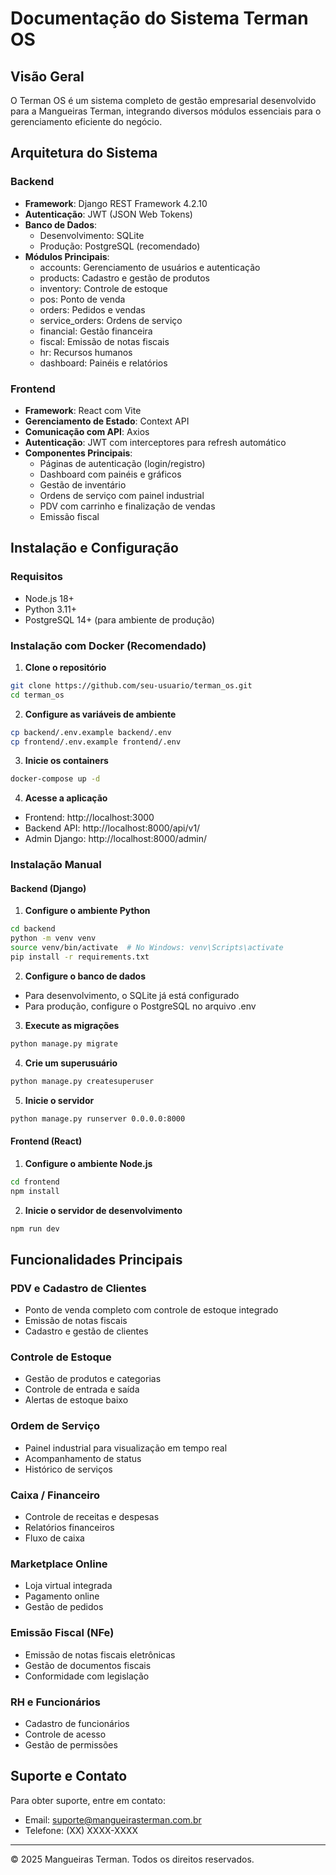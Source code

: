 # Documentação do Sistema Terman OS

## Visão Geral

O Terman OS é um sistema completo de gestão empresarial desenvolvido para a Mangueiras Terman, integrando diversos módulos essenciais para o gerenciamento eficiente do negócio.

## Arquitetura do Sistema

### Backend
- **Framework**: Django REST Framework 4.2.10
- **Autenticação**: JWT (JSON Web Tokens)
- **Banco de Dados**: 
  - Desenvolvimento: SQLite
  - Produção: PostgreSQL (recomendado)
- **Módulos Principais**:
  - accounts: Gerenciamento de usuários e autenticação
  - products: Cadastro e gestão de produtos
  - inventory: Controle de estoque
  - pos: Ponto de venda
  - orders: Pedidos e vendas
  - service_orders: Ordens de serviço
  - financial: Gestão financeira
  - fiscal: Emissão de notas fiscais
  - hr: Recursos humanos
  - dashboard: Painéis e relatórios

### Frontend
- **Framework**: React com Vite
- **Gerenciamento de Estado**: Context API
- **Comunicação com API**: Axios
- **Autenticação**: JWT com interceptores para refresh automático
- **Componentes Principais**:
  - Páginas de autenticação (login/registro)
  - Dashboard com painéis e gráficos
  - Gestão de inventário
  - Ordens de serviço com painel industrial
  - PDV com carrinho e finalização de vendas
  - Emissão fiscal

## Instalação e Configuração

### Requisitos
- Node.js 18+
- Python 3.11+
- PostgreSQL 14+ (para ambiente de produção)

### Instalação com Docker (Recomendado)

1. **Clone o repositório**
```bash
git clone https://github.com/seu-usuario/terman_os.git
cd terman_os
```

2. **Configure as variáveis de ambiente**
```bash
cp backend/.env.example backend/.env
cp frontend/.env.example frontend/.env
```

3. **Inicie os containers**
```bash
docker-compose up -d
```

4. **Acesse a aplicação**
- Frontend: http://localhost:3000
- Backend API: http://localhost:8000/api/v1/
- Admin Django: http://localhost:8000/admin/

### Instalação Manual

#### Backend (Django)

1. **Configure o ambiente Python**
```bash
cd backend
python -m venv venv
source venv/bin/activate  # No Windows: venv\Scripts\activate
pip install -r requirements.txt
```

2. **Configure o banco de dados**
- Para desenvolvimento, o SQLite já está configurado
- Para produção, configure o PostgreSQL no arquivo .env

3. **Execute as migrações**
```bash
python manage.py migrate
```

4. **Crie um superusuário**
```bash
python manage.py createsuperuser
```

5. **Inicie o servidor**
```bash
python manage.py runserver 0.0.0.0:8000
```

#### Frontend (React)

1. **Configure o ambiente Node.js**
```bash
cd frontend
npm install
```

2. **Inicie o servidor de desenvolvimento**
```bash
npm run dev
```

## Funcionalidades Principais

### PDV e Cadastro de Clientes
- Ponto de venda completo com controle de estoque integrado
- Emissão de notas fiscais
- Cadastro e gestão de clientes

### Controle de Estoque
- Gestão de produtos e categorias
- Controle de entrada e saída
- Alertas de estoque baixo

### Ordem de Serviço
- Painel industrial para visualização em tempo real
- Acompanhamento de status
- Histórico de serviços

### Caixa / Financeiro
- Controle de receitas e despesas
- Relatórios financeiros
- Fluxo de caixa

### Marketplace Online
- Loja virtual integrada
- Pagamento online
- Gestão de pedidos

### Emissão Fiscal (NFe)
- Emissão de notas fiscais eletrônicas
- Gestão de documentos fiscais
- Conformidade com legislação

### RH e Funcionários
- Cadastro de funcionários
- Controle de acesso
- Gestão de permissões

## Suporte e Contato

Para obter suporte, entre em contato:
- Email: suporte@mangueirasterman.com.br
- Telefone: (XX) XXXX-XXXX

---

© 2025 Mangueiras Terman. Todos os direitos reservados.
